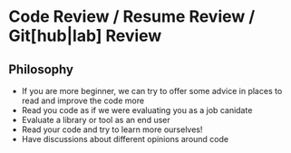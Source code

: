 # Code Review / Resume Review / Git[hub|lab] Review

## Philosophy

- If you are more beginner, we can try to offer some advice in places to read
  and improve the code more
- Read you code as if we were evaluating you as a job canidate
- Evaluate a library or tool as an end user
- Read your code and try to learn more ourselves!
- Have discussions about different opinions around code
